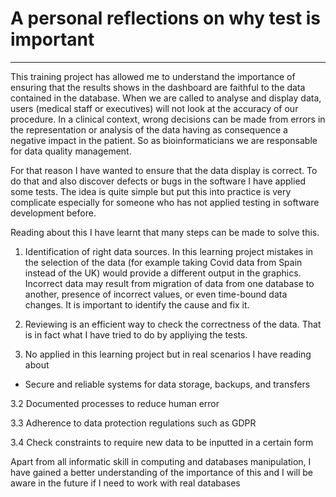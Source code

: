 
# A personal reflections on why test is important
****


This training project has allowed me to understand the importance of ensuring  that the results shows in the dashboard are faithful to the data contained in the database. When we are called to analyse and display data, users (medical staff or executives) will not look at the accuracy of our procedure. In a clinical context, wrong decisions can be made from errors in the representation or analysis of the data having as consequence a negative impact in the patient. So as bioinformaticians we are responsable for data quality management.

For that reason I have wanted to ensure that the data display is correct. To do that and also discover defects or bugs in the software I have applied some tests. The idea is quite simple but put this into practice is very complicate especially for someone who has not applied testing in software development before.

Reading about this I have learnt that many steps can be made to solve this.

1. Identification of right data sources. In this learning project mistakes in the selection of the data (for example taking Covid data from Spain instead of the UK) would provide a different output in the graphics. Incorrect data may result from migration of data from one database to another, presence of incorrect values, or even time-bound data changes. It is important to identify the cause and fix it.

2. Reviewing is an efficient way to check the correctness of the data. That is in fact what I have tried to do by appliying the tests.

3. No applied in this learning project but in real scenarios I have reading about

* Secure and reliable systems for data storage, backups, and transfers

 3.2 Documented processes to reduce human error

 3.3 Adherence to data protection regulations such as GDPR

 3.4 Check constraints to require new data to be inputted in a certain form

Apart from all informatic skill in computing and databases manipulation, I have gained a better understanding of the importance of this and I will be aware in the future if I need to work with real databases
